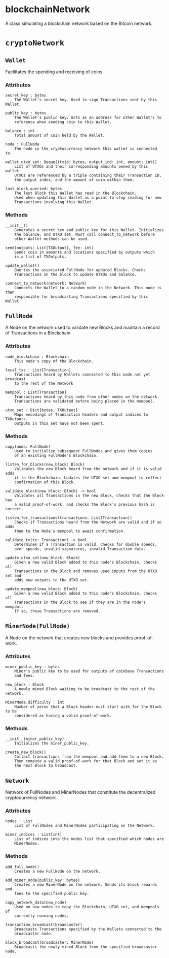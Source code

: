 # blockchainNetwork
A class simulating a blockchain network based on the Bitcoin network.

# `cryptoNetwork`

## `Wallet`

Facilitates the spending and receiving of coins

### Attributes

    secret_key : bytes
        The Wallet's secret key. Used to sign Transactions sent by this Wallet.
        
    public_key : bytes
        The Wallet's public key. Acts as an address for other Wallet's to
        reference when sending coin to this Wallet.
        
    balance : int
        Total amount of coin held by the Wallet.
        
    node : FullNode
        The node in the cryptocurrency network this wallet is connected to.
        
    wallet_utxo_set: Deque[(txid: bytes, output_ind: int, amount: int)]
        List of UTXOs and their corresponding amounts owned by this wallet.
        UTXOs are referenced by a triple containing their Transaction ID,
        the output index, and the amount of coin within them.
        
    last_block_queried: bytes
        The last Block this Wallet has read in the Blockchain. 
        Used when updating this Wallet as a point to stop reading for new 
        Transactions involving this Wallet.
### Methods
    __init__()
        Generates a secret key and public key for this Wallet. Initializes
        the balance, and UTXO set. Must call connect_to_network before
        other Wallet methods can be used.
        
    send(outputs: List[TXOutput], fee: int)
        Sends coin in amounts and locations specified by outputs which
        is a list of TXOutputs.
        
    update_wallet()
        Queries the associated FullNode for updated Blocks. Checks
        Transactions on the block to update UTXOs and balance.
        
    connect_to_network(network: Network)
        Connects the Wallet to a random node in the Network. This node is then
        responsible for broadcasting Transactions specified by this Wallet.
        
## `FullNode`

A Node on the network used to validate new Blocks and maintain a record
of Transactions in a Blockchain

### Attributes

    node_blockchain : Blockchain
        This node's copy of the Blockchain.
        
    local_txs : List[Transaction]
        Transactions heard by Wallets connected to this node not yet broadcast
        to the rest of the Network
        
    mempool : List[Transaction]
        Transactions heard by this node from other nodes on the network.
        Transactions are validated before being placed in the mempool.
        
    utxo_set : Dict[bytes, TXOutput]
        Maps encodings of Transaction headers and output indices to TXOutputs.
        Outputs in this set have not been spent.
        
### Methods
    copy(node: FullNode)
        Used to initialize subsequent FullNodes and gives them copies
        of an existing FullNode's Blockchain.
        
    listen_for_blocks(new_block: Block)
        Validates the new Block heard from the network and if it is valid adds
        it to the Blockchain. Updates the UTXO set and mempool to reflect
        confirmation of this Block.
        
    validate_block(new_block: Block) -> bool
        Validates all Transactions in the new Block, checks that the Block has
        a valid proof-of-work, and checks the Block's previous hash is correct.
        
    listen_for_transactions(transactions: List[Transaction])
        Checks if Transactions heard from the Network are valid and if so adds
        them to the Node's mempool to await confirmation.
        
    validate_tx(tx: Transaction) -> bool
        Determines if a Transaction is valid. Checks for double spends,
        over spends, invalid signatures, invalid Transaction data.
        
    update_utxo_set(new_block: Block)
        Given a new valid Block added to this node's Blockchain, checks all
        Transactions in the Block and removes used inputs from the UTXO set and
        adds new outputs to the UTXO set.
        
    update_mempool(new_block: Block)
        Given a new valid Block added to this node's Blockchain, checks all
        Transactions in the Block to see if they are in the node's mempool.
        If so, these Transactions are removed.

## `MinerNode(FullNode)`

A Node on the network that creates new blocks and provides proof-of-work.

### Attributes

    miner_public_key : bytes
        Miner's public key to be used for outputs of coinbase Transactions
        and fees.
        
    new_block : Block
        A newly mined Block waiting to be broadcast to the rest of the network.
        
    MinerNode.difficulty : int
        Number of zeros that a Block header must start with for the Block to be
        considered as having a valid proof-of-work.
        
### Methods

    __init__(miner_public_key)
        Initializes the miner_public_key.
        
    create_new_block()
        Collect transactions from the mempool and add them to a new Block.
        Then compute a valid proof-of-work for that Block and set it as
        the next Block to broadcast.
        
## `Network`

Network of FullNodes and MinerNodes that constitute the decentralized
cryptocurrency network

### Attributes

    nodes : List
        List of FullNodes and MinerNodes participating on the Network.
        
    miner_indices : List[int]
        List of indices into the nodes list that specified which nodes are
        MinerNodes.
        
### Methods

    add_full_node()
        Creates a new FullNode on the network.
        
    add_miner_node(public_key: bytes)
        Creates a new MinerNode on the network. Sends its block rewards and
        fees to the specified public key.
        
    copy_network_data(new_node)
        Used on new nodes to copy the Blockchain, UTXO set, and mempools of
        currently running nodes.
        
    transaction_broadcast(broadcaster)
        Broadcasts Transactions specified by the Wallets connected to the
        broadcaster node.
        
    block_broadcast(broadcaster: MinerNode)
        Broadcasts the newly mined Block from the specified broadcaster node.     
